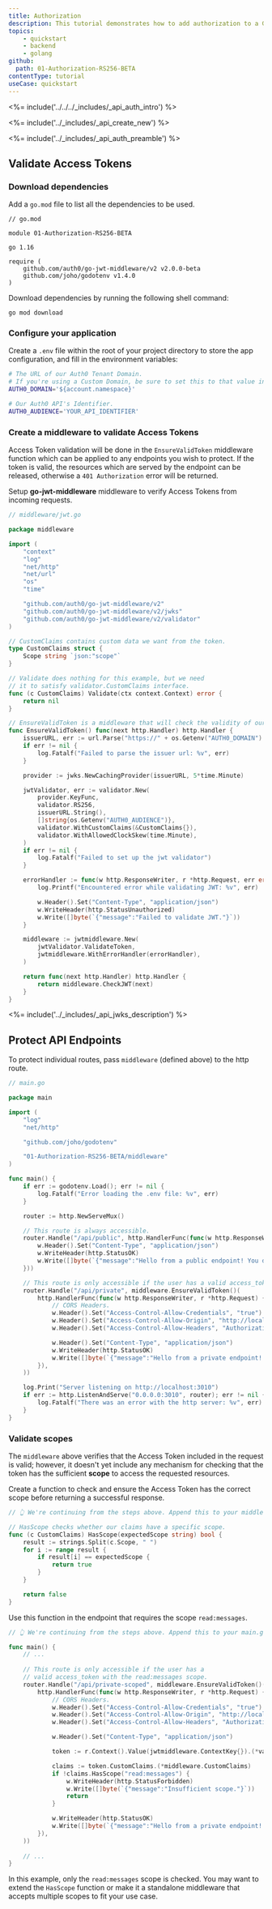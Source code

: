 ```yaml
---
title: Authorization
description: This tutorial demonstrates how to add authorization to a Go API.
topics:
    - quickstart
    - backend
    - golang
github:
  path: 01-Authorization-RS256-BETA
contentType: tutorial
useCase: quickstart
---
```


<%= include('../../../_includes/_api_auth_intro') %>

<%= include('../_includes/_api_create_new') %>

<%= include('../_includes/_api_auth_preamble') %>

## Validate Access Tokens

### Download dependencies

Add a `go.mod` file to list all the dependencies to be used.

```text
// go.mod

module 01-Authorization-RS256-BETA

go 1.16

require (
	github.com/auth0/go-jwt-middleware/v2 v2.0.0-beta
	github.com/joho/godotenv v1.4.0
)
```

Download dependencies by running the following shell command:

```shell
go mod download
```

### Configure your application

Create a `.env` file within the root of your project directory to store the app configuration, and fill in the
environment variables:

```sh
# The URL of our Auth0 Tenant Domain.
# If you're using a Custom Domain, be sure to set this to that value instead.
AUTH0_DOMAIN='${account.namespace}'

# Our Auth0 API's Identifier.
AUTH0_AUDIENCE='YOUR_API_IDENTIFIER'
```

### Create a middleware to validate Access Tokens

Access Token validation will be done in the `EnsureValidToken` middleware function which can be applied to any 
endpoints you wish to protect. If the token is valid, the resources which are served by the endpoint can be released,
otherwise a `401 Authorization` error will be returned.

Setup **go-jwt-middleware** middleware to verify Access Tokens from incoming requests.

```go
// middleware/jwt.go

package middleware

import (
	"context"
	"log"
	"net/http"
	"net/url"
	"os"
	"time"

	"github.com/auth0/go-jwt-middleware/v2"
	"github.com/auth0/go-jwt-middleware/v2/jwks"
	"github.com/auth0/go-jwt-middleware/v2/validator"
)

// CustomClaims contains custom data we want from the token.
type CustomClaims struct {
	Scope string `json:"scope"`
}

// Validate does nothing for this example, but we need
// it to satisfy validator.CustomClaims interface.
func (c CustomClaims) Validate(ctx context.Context) error {
	return nil
}

// EnsureValidToken is a middleware that will check the validity of our JWT.
func EnsureValidToken() func(next http.Handler) http.Handler {
	issuerURL, err := url.Parse("https://" + os.Getenv("AUTH0_DOMAIN") + "/")
	if err != nil {
		log.Fatalf("Failed to parse the issuer url: %v", err)
	}

	provider := jwks.NewCachingProvider(issuerURL, 5*time.Minute)

	jwtValidator, err := validator.New(
		provider.KeyFunc,
		validator.RS256,
		issuerURL.String(),
		[]string{os.Getenv("AUTH0_AUDIENCE")},
		validator.WithCustomClaims(&CustomClaims{}),
		validator.WithAllowedClockSkew(time.Minute),
	)
	if err != nil {
		log.Fatalf("Failed to set up the jwt validator")
	}

	errorHandler := func(w http.ResponseWriter, r *http.Request, err error) {
		log.Printf("Encountered error while validating JWT: %v", err)

		w.Header().Set("Content-Type", "application/json")
		w.WriteHeader(http.StatusUnauthorized)
		w.Write([]byte(`{"message":"Failed to validate JWT."}`))
	}

	middleware := jwtmiddleware.New(
		jwtValidator.ValidateToken,
		jwtmiddleware.WithErrorHandler(errorHandler),
	)

	return func(next http.Handler) http.Handler {
		return middleware.CheckJWT(next)
	}
}
```

<%= include('../_includes/_api_jwks_description') %>


## Protect API Endpoints

To protect individual routes, pass `middleware` (defined above) to the http route.

```go
// main.go

package main

import (
	"log"
	"net/http"

	"github.com/joho/godotenv"

	"01-Authorization-RS256-BETA/middleware"
)

func main() {
	if err := godotenv.Load(); err != nil {
		log.Fatalf("Error loading the .env file: %v", err)
	}

	router := http.NewServeMux()

	// This route is always accessible.
	router.Handle("/api/public", http.HandlerFunc(func(w http.ResponseWriter, r *http.Request) {
		w.Header().Set("Content-Type", "application/json")
		w.WriteHeader(http.StatusOK)
		w.Write([]byte(`{"message":"Hello from a public endpoint! You don't need to be authenticated to see this."}`))
	}))

	// This route is only accessible if the user has a valid access_token.
	router.Handle("/api/private", middleware.EnsureValidToken()(
		http.HandlerFunc(func(w http.ResponseWriter, r *http.Request) {
			// CORS Headers.
			w.Header().Set("Access-Control-Allow-Credentials", "true")
			w.Header().Set("Access-Control-Allow-Origin", "http://localhost:3000")
			w.Header().Set("Access-Control-Allow-Headers", "Authorization")

			w.Header().Set("Content-Type", "application/json")
			w.WriteHeader(http.StatusOK)
			w.Write([]byte(`{"message":"Hello from a private endpoint! You need to be authenticated to see this."}`))
		}),
	))

	log.Print("Server listening on http://localhost:3010")
	if err := http.ListenAndServe("0.0.0.0:3010", router); err != nil {
		log.Fatalf("There was an error with the http server: %v", err)
	}
}
```

### Validate scopes

The `middleware` above verifies that the Access Token included in the request is valid; however, it doesn't yet include
any mechanism for checking that the token has the sufficient **scope** to access the requested resources.

Create a function to check and ensure the Access Token has the correct scope before returning a successful response.

```go
// 👆 We're continuing from the steps above. Append this to your middleware/jwt.go file.

// HasScope checks whether our claims have a specific scope.
func (c CustomClaims) HasScope(expectedScope string) bool {
    result := strings.Split(c.Scope, " ")
    for i := range result {
        if result[i] == expectedScope {
            return true
        }
    }

    return false
}
```

Use this function in the endpoint that requires the scope `read:messages`.

```go
// 👆 We're continuing from the steps above. Append this to your main.go file.

func main() {
    // ...
    
    // This route is only accessible if the user has a
    // valid access_token with the read:messages scope.
	router.Handle("/api/private-scoped", middleware.EnsureValidToken()(
		http.HandlerFunc(func(w http.ResponseWriter, r *http.Request) {
			// CORS Headers.
			w.Header().Set("Access-Control-Allow-Credentials", "true")
			w.Header().Set("Access-Control-Allow-Origin", "http://localhost:3000")
			w.Header().Set("Access-Control-Allow-Headers", "Authorization")

			w.Header().Set("Content-Type", "application/json")

			token := r.Context().Value(jwtmiddleware.ContextKey{}).(*validator.ValidatedClaims)

			claims := token.CustomClaims.(*middleware.CustomClaims)
			if !claims.HasScope("read:messages") {
				w.WriteHeader(http.StatusForbidden)
				w.Write([]byte(`{"message":"Insufficient scope."}`))
				return
			}

			w.WriteHeader(http.StatusOK)
			w.Write([]byte(`{"message":"Hello from a private endpoint! You need to be authenticated to see this."}`))
		}),
	))
    
    // ...
}
```

In this example, only the `read:messages` scope is checked. You may want to extend the `HasScope` function or make it
a standalone middleware that accepts multiple scopes to fit your use case.
